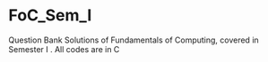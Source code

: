 # FoC_Sem_I
Question Bank Solutions of Fundamentals of Computing, covered in Semester I . 
All codes are in C
